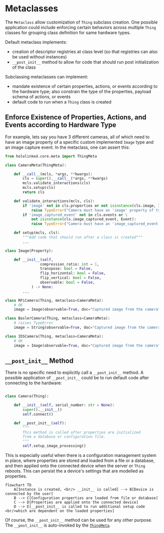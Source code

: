# Metaclasses

The `Metaclass` allow customization of `Thing` subclass creation. One possible application could include enforcing certain behaviors across multiple `Thing` classes for grouping class definition for same hardware types.

Default metaclass implements:

- creation of descriptor registries at class level (so that registries can also be used without instances)
- `__post_init__` method to allow for code that should run post initialization of the class

Subclassing metaclasses can implement:

- mandate existence of certain properties, actions, or events according to the hardware type; also constrain the type of the properties, payload schema of actions, or events
- default code to run when a `Thing` class is created

## Enforce Existence of Properties, Actions, and Events according to Hardware Type

For example, lets say you have 3 different cameras, all of which need to have an image property of a specific custom implemented `Image` type and
an image capture event. In the metaclass, one can assert this:

```python
from hololinked.core.meta import ThingMeta

class CameraMeta(ThingMeta):

    def __call__(mcls, *args, **kwargs):
        cls = super().__call__(*args, **kwargs)
        mcls.validate_interactions(cls)
        mcls.setup(cls)
        return cls

    def validate_interactions(mcls, cls):
        if 'image' not in cls.properties or not isinstance(cls.image, Image):
            raise TypeError("Camera must have an 'image' property of type 'Image'")
        if 'image_captured_event' not in cls.events or \
            not isinstance(cls.image_captured_event, Event):
            raise TypeError("Camera must have an 'image_captured_event' of type 'Event'")

    def setup(mcls, cls):
        """Add code that should run after a class is created"""
        ...

class Image(Property):

    def __init__(self,
                compression_ratio: int = 1,
                transpose: bool = False,
                flip_horizontal: bool = False,
                flip_vertical: bool = False,
                observable: bool = False,
            ) -> None:
        ...

class RPiCamera(Thing, metaclass=CameraMeta):
    # OK
    image = Image(observable=True, doc="Captured image from the camera")

class BaslerCamera(Thing, metaclass=CameraMeta):
    # raises TypeError
    image = String(observable=True, doc="Captured image from the camera")

class IDSCamera(Thing, metaclass=CameraMeta):
    # OK
    image = Image(observable=True, doc="Captured image from the camera")
```

## `__post_init__` Method

There is no specific need to explicitly call a `__post_init__` method. A possible application of `__post_init__` could be to run default code after connecting to the hardware:

```python

class Camera(Thing):

    def __init__(self, serial_number: str = None):
        super().__init__()
        self.connect()

    def __post_init__(self):
        """
        This method is called after properties are initialized
        from a database or configuration file.
        """
        self.setup_image_processing()
```

This is especially useful when there is a configuration management system in place, where properties are stored and loaded from a file or a database, and then applied onto the connected device when the server or `Thing` reboots. This can persist the a device's settings that are modelled as properties.

```mermaid
flowchart TD
    A[Instance is created, <br/> __init__ is called] --> B[Device is connected by the user]
    B --> C[Configuration properties are loaded from file or database]
    C --> D[Properties are applied onto the connected device]
    D --> E[__post_init__ is called to run additional setup code <br/>which are dependent on the loaded properties]
```

Of course, the `__post_init__` method can be used for any other purpose. The `__post_init__` is auto-invoked by the [`ThingMeta`](../api-reference/thing/thing-meta.md).
